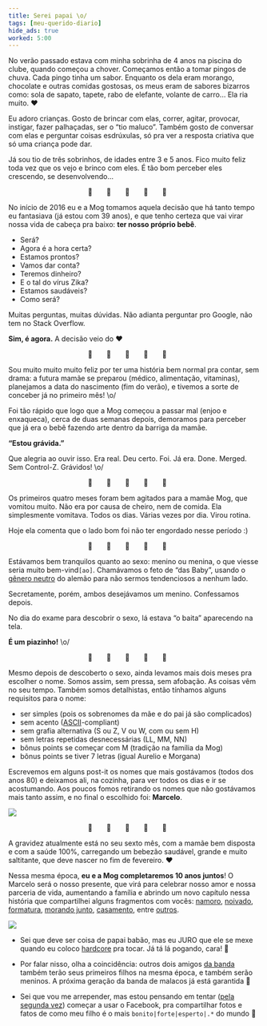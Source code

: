 ```yaml
---
title: Serei papai \o/
tags: [meu-querido-diario]
hide_ads: true
worked: 5:00
---
```


No verão passado estava com minha sobrinha de 4 anos na piscina do clube, quando começou a chover. Começamos então a tomar pingos de chuva. Cada pingo tinha um sabor. Enquanto os dela eram morango, chocolate e outras comidas gostosas, os meus eram de sabores bizarros como: sola de sapato, tapete, rabo de elefante, volante de carro... Ela ria muito. ❤️

Eu adoro crianças. Gosto de brincar com elas, correr, agitar, provocar, instigar, fazer palhaçadas, ser o “tio maluco”. Também gosto de conversar com elas e perguntar coisas esdrúxulas, só pra ver a resposta criativa que só uma criança pode dar.

Já sou tio de três sobrinhos, de idades entre 3 e 5 anos. Fico muito feliz toda vez que os vejo e brinco com eles. É tão bom perceber eles crescendo, se desenvolvendo…

<p style="text-align:center;letter-spacing:2em;">👶👶👶👶👶</p>

No início de 2016 eu e a Mog tomamos aquela decisão que há tanto tempo eu fantasiava (já estou com 39 anos), e que tenho certeza que vai virar nossa vida de cabeça pra baixo: **ter nosso próprio bebê**.

- Será?
- Agora é a hora certa?
- Estamos prontos?
- Vamos dar conta?
- Teremos dinheiro?
- E o tal do vírus Zika?
- Estamos saudáveis?
- Como será?

Muitas perguntas, muitas dúvidas. Não adianta perguntar pro Google, não tem no Stack Overflow.

**Sim, é agora.** A decisão veio do ❤️

<p style="text-align:center;letter-spacing:2em;">👶👶👶👶👶</p>

Sou muito muito muito feliz por ter uma história bem normal pra contar, sem drama: a futura mamãe se preparou (médico, alimentação, vitaminas), planejamos a data do nascimento (fim do verão), e tivemos a sorte de conceber já no primeiro mês! \o/

Foi tão rápido que logo que a Mog começou a passar mal (enjoo e enxaqueca), cerca de duas semanas depois, demoramos para perceber que já era o bebê fazendo arte dentro da barriga da mamãe.

**“Estou grávida.”**

Que alegria ao ouvir isso. Era real. Deu certo. Foi. Já era. Done. Merged. Sem Control-Z. Grávidos! \o/

<p style="text-align:center;letter-spacing:2em;">👶👶👶👶👶</p>

<!-- ![](https://cdn.meme.am/instances/64572860.jpg) -->

Os primeiros quatro meses foram bem agitados para a mamãe Mog, que vomitou muito. Não era por causa de cheiro, nem de comida. Ela simplesmente vomitava. Todos os dias. Várias vezes por dia. Virou rotina.

Hoje ela comenta que o lado bom foi não ter engordado nesse período :)

<p style="text-align:center;letter-spacing:2em;">👶👶👶👶👶</p>

Estávamos bem tranquilos quanto ao sexo: menino ou menina, o que viesse seria muito bem-vind`[ao]`. Chamávamos o feto de “das Baby”, usando o [gênero neutro](http://www.aprender-alemao.com/genero-substantivos-alemao.html) do alemão para não sermos tendenciosos a nenhum lado.

Secretamente, porém, ambos desejávamos um menino. Confessamos depois.

No dia do exame para descobrir o sexo, lá estava “o baita” aparecendo na tela.

**É um piazinho!** \o/

<p style="text-align:center;letter-spacing:2em;">👶👶👶👶👶</p>

Mesmo depois de descoberto o sexo, ainda levamos mais dois meses pra escolher o nome. Somos assim, sem pressa, sem afobação. As coisas vêm no seu tempo. Também somos detalhistas, então tínhamos alguns requisitos para o nome:

- ser simples (pois os sobrenomes da mãe e do pai já são complicados)
- sem acento ([ASCII](https://en.wikipedia.org/wiki/ASCII)-compliant)
- sem grafia alternativa (S ou Z, V ou W, com ou sem H)
- sem letras repetidas desnecessárias (LL, MM, NN)
- bônus points se começar com M (tradição na família da Mog)
- bônus points se tiver 7 letras (igual Aurelio e Morgana)

Escrevemos em alguns post-it os nomes que mais gostávamos (todos dos anos 80) e deixamos ali, na cozinha, para ver todos os dias e ir se acostumando. Aos poucos fomos retirando os nomes que não gostávamos mais tanto assim, e no final o escolhido foi: **Marcelo**.

![](http://aurelio.net/img/blog/marcelo-piazinho.jpg)

<p style="text-align:center;letter-spacing:2em;">👶👶👶👶👶</p>

A gravidez atualmente está no seu sexto mês, com a mamãe bem disposta e com a saúde 100%, carregando um bebezão saudável, grande e muito saltitante, que deve nascer no fim de fevereiro. ❤️

Nessa mesma época, **eu e a Mog completaremos 10 anos juntos**! O Marcelo será o nosso presente, que virá para celebrar nosso amor e nossa parceria de vida, aumentando a família e abrindo um novo capítulo nessa história que compartilhei alguns fragmentos com vocês:
[namoro](http://aurelio.net/blog/2007/08/18/1200-piscando-no-microondas/),
[noivado](http://aurelio.net/blog/2008/07/18/a-lua-a-pedra-e-o-amor/),
[formatura](http://aurelio.net/blog/2009/04/17/garota-nota-10-2/),
[morando junto](http://aurelio.net/blog/2009/05/15/dois-corpos-um-espaco/),
[casamento](http://aurelio.net/blog/2011/05/13/casamento/),
entre [outros](http://aurelio.net/tags/#mog).

![](http://aurelio.net/img/blog/marcelo-ultrassom.jpg)

- Sei que deve ser coisa de papai babão, mas eu JURO que ele se mexe quando eu coloco [hardcore](http://aurelio.net/musica/) pra tocar. Já tá lá pogando, cara! 🤘

- Por falar nisso, olha a coincidência: outros dois amigos [da banda](http://aurelio.net/blog/2016/06/18/ensaio-banda/) também terão seus primeiros filhos na mesma época, e também serão meninos. A próxima geração da banda de malacos já está garantida  🎤

- Sei que vou me arrepender, mas estou pensando em tentar ([pela segunda vez](http://aurelio.net/blog/2012/07/13/entrei-no-facebook/)) começar a usar o Facebook, pra compartilhar fotos e fatos de como meu filho é o mais `bonito|forte|esperto|.*` do mundo 🏅
